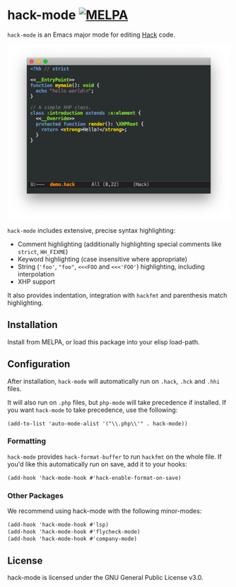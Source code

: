# hack-mode [![MELPA](http://melpa.org/packages/hack-mode-badge.svg)](http://melpa.org/#/hack-mode)

`hack-mode` is an Emacs major mode for editing [Hack](https://hacklang.org/) code.

![screenshot](screenshot.png)

`hack-mode` includes extensive, precise syntax highlighting:

* Comment highlighting (additionally highlighting special comments
  like `strict`, `HH_FIXME`)
* Keyword highlighting (case insensitive where appropriate)
* String (`'foo'`, `"foo"`, `<<<FOO` and `<<<'FOO'`) highlighting,
  including interpolation
* XHP support

It also provides indentation, integration with `hackfmt` and
parenthesis match highlighting.

## Installation

Install from MELPA, or load this package into your elisp load-path.

## Configuration

After installation, `hack-mode` will automatically run on `.hack`,
`.hck` and `.hhi` files.

It will also run on `.php` files, but `php-mode` will take precedence
if installed. If you want `hack-mode` to take precedence, use the
following:

```emacs-lisp
(add-to-list 'auto-mode-alist '("\\.php\\'" . hack-mode))
```

### Formatting

`hack-mode` provides `hack-format-buffer` to run `hackfmt` on the
whole file. If you'd like this automatically run on save, add it to
your hooks:

```emacs-lisp
(add-hook 'hack-mode-hook #'hack-enable-format-on-save)
```

### Other Packages

We recommend using hack-mode with the following minor-modes:

```emacs-lisp
(add-hook 'hack-mode-hook #'lsp)
(add-hook 'hack-mode-hook #'flycheck-mode)
(add-hook 'hack-mode-hook #'company-mode)
```


## License

hack-mode is licensed under the GNU General Public License v3.0.
